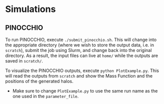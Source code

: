 # Simulations

## PINOCCHIO

To run PINOCCHIO, execute `./submit_pinocchio.sh`. This will change into the appropriate directory (where we wish to store the output data, i.e. in `scratch`), submit the job using Slurm, and change back into the original directory. As a result, the input files can live at `home/` while the outputs are saved in `scratch/`.

To visualize the PINOCCHIO outputs, execute `python PlotExample.py`. This will read the outputs from `scratch` and show the Mass Function and the positions of the generated halos.
- Make sure to change `PlotExample.py` to use the same run name as the one used in the `parameter_file`.
